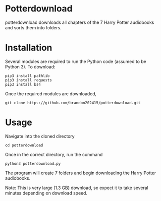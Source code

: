 # Potterdownload
potterdownload downloads all chapters of the 7 Harry Potter audiobooks and sorts them into folders.
# Installation
Several modules are required to run the Python code (assumed to be Python 3).
To download:
```
pip3 install pathlib
pip3 install requests
pip3 install bs4
```
Once the required modules are downloaded,
```
git clone https://github.com/brandon202415/potterdownload.git
```
# Usage
Navigate into the cloned directory
```
cd potterdownload
```
Once in the correct directory, run the command
```
python3 potterdownload.py
```
The program will create 7 folders and begin downloading the Harry Potter audiobooks.

Note: This is very large (1.3 GB) download, so expect it to take several minutes depending on download speed.
